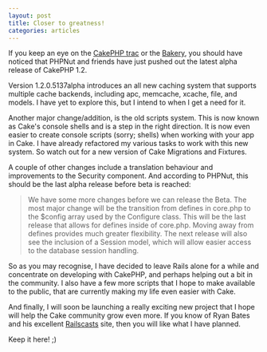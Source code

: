 ```yaml
--- 
layout: post
title: Closer to greatness!
categories: articles
---
```

If you keep an eye on the <a href="http://trac.cakephp.org">CakePHP trac</a> or the <a href="http://bakery.cakephp.org">Bakery</a>, you should have noticed that PHPNut and friends have just pushed out the latest alpha release of CakePHP 1.2.

Version 1.2.0.5137alpha introduces an all new caching system that supports multiple cache backends, including apc, memcache, xcache, file, and models. I have yet to explore this, but I intend to when I get a need for it.

Another major change/addition, is the old scripts system. This is now known as Cake's console shells and is a step in the right direction. It is now even easier to create console scripts (sorry; shells) when working with your app in Cake. I have already refactored my various tasks to work with this new system. So watch out for a new version of Cake Migrations and Fixtures.

A couple of other changes include a translation behaviour and improvements to the Security component. And according to PHPNut, this should be the last alpha release before beta is reached:

<blockquote>We have some more changes before we can release the Beta. The most major change will be the transition from defines in core.php to the $config array used by the Configure class. This will be the last release that allows for defines inside of core.php. Moving away from defines provides much greater flexibility. The next release will also see the inclusion of a Session model, which will allow easier access to the database session handling.</blockquote>

So as you may recognise, I have decided to leave Rails alone for a while and concentrate on developing with CakePHP, and perhaps helping out a bit in the community. I also have a few more scripts that I hope to make available to the public, that are currently making my life even easier with Cake.

And finally, I will soon be launching a really exciting new project that I hope will help the Cake community grow even more. If you know of Ryan Bates and his excellent <a href="http://railscasts.com">Railscasts</a> site, then you will like what I have planned.

Keep it here! ;)
